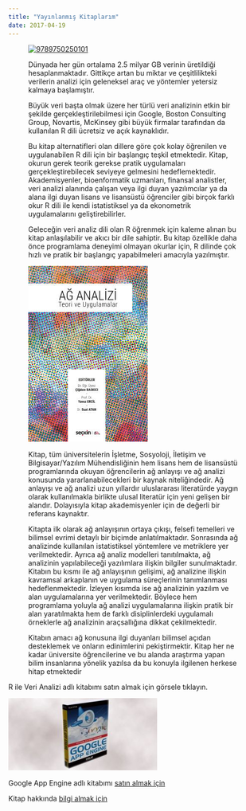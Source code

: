 ```yaml
---
title: "Yayınlanmış Kitaplarım"
date: 2017-04-19
---
```


<figure>

[![9789750250101](/images/9789750250101.png)](https://www.seckin.com.tr/kitap/878575616)

<figcaption>

Dünyada her gün ortalama 2.5 milyar GB verinin üretildiği hesaplanmaktadır. Gittikçe artan bu miktar ve çeşitlilikteki verilerin analizi için geleneksel araç ve yöntemler yetersiz kalmaya başlamıştır.  
  
Büyük veri başta olmak üzere her türlü veri analizinin etkin bir şekilde gerçekleştirilebilmesi için Google, Boston Consulting Group, Novartis, McKinsey gibi büyük firmalar tarafından da kullanılan R dili ücretsiz ve açık kaynaklıdır.  
  
Bu kitap alternatifleri olan dillere göre çok kolay öğrenilen ve uygulanabilen R dili için bir başlangıç teşkil etmektedir. Kitap, okurun gerek teorik gerekse pratik uygulamaları gerçekleştirebilecek seviyeye gelmesini hedeflemektedir. Akademisyenler, bioenformatik uzmanları, finansal analistler, veri analizi alanında çalışan veya ilgi duyan yazılımcılar ya da alana ilgi duyan lisans ve lisansüstü öğrenciler gibi birçok farklı okur R dili ile kendi istatistiksel ya da ekonometrik uygulamalarını geliştirebilirler.  
  
Geleceğin veri analiz dili olan R öğrenmek için kaleme alınan bu kitap anlaşılabilir ve akıcı bir dile sahiptir. Bu kitap özellikle daha önce programlama deneyimi olmayan okurlar için, R dilinde çok hızlı ve pratik bir başlangıç yapabilmeleri amacıyla yazılmıştır.

</figcaption>

</figure>

<figure>

[![](/images/222534513_400_wm.jpg)](https://www.seckin.com.tr/kitap/653978417)

<figcaption>

Kitap, tüm üniversitelerin İşletme, Sosyoloji, İletişim ve Bilgisayar/Yazılım Mühendisliğinin hem lisans hem de lisansüstü programlarında okuyan öğrencilerin ağ anlayışı ve ağ analizi konusunda yararlanabilecekleri bir kaynak niteliğindedir. Ağ anlayışı ve ağ analizi uzun yıllardır uluslararası literatürde yaygın olarak kullanılmakla birlikte ulusal literatür için yeni gelişen bir alandır. Dolayısıyla kitap akademisyenler için de değerli bir referans kaynaktır.  
  
Kitapta ilk olarak ağ anlayışının ortaya çıkışı, felsefi temelleri ve bilimsel evrimi detaylı bir biçimde anlatılmaktadır. Sonrasında ağ analizinde kullanılan istatistiksel yöntemlere ve metriklere yer verilmektedir. Ayrıca ağ analiz modelleri tanıtılmakta, ağ analizinin yapılabileceği yazılımlara ilişkin bilgiler sunulmaktadır. Kitabın bu kısmı ile ağ anlayışının gelişimi, ağ analizine ilişkin kavramsal arkaplanın ve uygulama süreçlerinin tanımlanması hedeflenmektedir. İzleyen kısımda ise ağ analizinin yazılım ve alan uygulamalarına yer verilmektedir. Böylece hem programlama yoluyla ağ analizi uygulamalarına ilişkin pratik bir alan yaratılmakta hem de farklı disiplinlerdeki uygulamalı örneklerle ağ analizinin araçsallığına dikkat çekilmektedir.  
  
Kitabın amacı ağ konusuna ilgi duyanları bilimsel açıdan desteklemek ve onların edinimlerini pekiştirmektir. Kitap her ne kadar üniversite öğrencilerine ve bu alanda araştırma yapan bilim insanlarına yönelik yazılsa da bu konuyla ilgilenen herkese hitap etmektedir

</figcaption>

</figure>

R ile Veri Analizi adlı kitabımı satın almak için görsele tıklayın.

![dad40-google_app_suat_atan](/images/dad40-google_app_suat_atan.jpg)

Google App Engine adlı kitabımı [satın almak için](http://www.idefix.com/kitap/google-app-engine-suat-atan/tanim.asp?sid=U8ZY2WW6L40VU9EM0U7H)

Kitap hakkında [bilgi almak için](https://suatatan.wordpress.com/2012/05/04/google-app-engine-ile-ilgili-kitabim-yayinlandi/)
